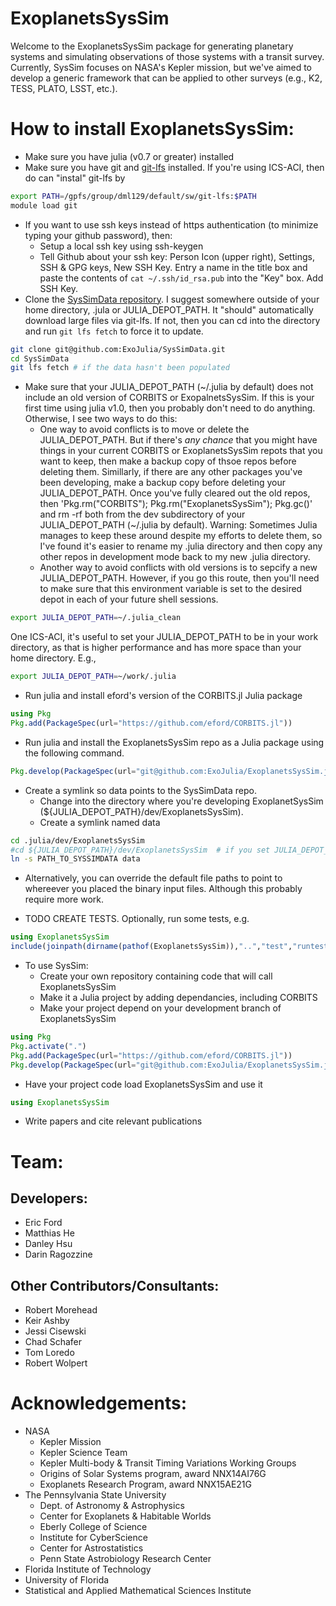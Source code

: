 # ExoplanetsSysSim
Welcome to the ExoplanetsSysSim package for generating planetary systems and simulating observations of those systems with a transit survey.  Currently, SysSim focuses on NASA's Kepler mission, but we've aimed to develop a generic framework that can be applied to other surveys (e.g., K2, TESS, PLATO, LSST, etc.).

# How to install ExoplanetsSysSim:
* Make sure you have julia (v0.7 or greater) installed
* Make sure you have git and [git-lfs](https://git-lfs.github.com/) installed.
If you're using ICS-ACI, then do can "instal" git-lfs by
```sh
export PATH=/gpfs/group/dml129/default/sw/git-lfs:$PATH
module load git
```
* If you want to use ssh keys instead of https authentication (to minimize typing your github password), then:
  * Setup a local ssh key using ssh-keygen
  * Tell Github about your ssh key:  Person Icon (upper right), Settings, SSH & GPG keys, New SSH Key.  Entry a name in the title box and paste the contents of `cat ~/.ssh/id_rsa.pub` into the "Key" box. Add SSH Key.
* Clone the [SysSimData repository](https://github.com/ExoJulia/SysSimData). I suggest somewhere outside of your home directory, .jula  or JULIA_DEPOT_PATH. It "should" automatically download large files via git-lfs.  If not, then you can cd into the directory and run `git lfs fetch` to force it to update.
```sh
git clone git@github.com:ExoJulia/SysSimData.git 
cd SysSimData
git lfs fetch # if the data hasn't been populated
```
* Make sure that your JULIA_DEPOT_PATH (~/.julia by default) does not include an old version of CORBITS or ExopalnetsSysSim.  If this is your first time using julia v1.0, then you probably don't need to do anything.  Otherwise, I see two ways to do this:
   - One way to avoid conflicts is to move or delete the JULIA_DEPOT_PATH.  But if there's _any chance_ that you might have things in your current CORBITS or ExoplanetsSysSim repots that you want to keep, then make a backup copy of thsoe repos before deleting them.  Simillarly, if there are any other packages you've been developing, make a backup copy before deleting your JULIA_DEPOT_PATH.  Once you've fully cleared out the old repos, then 'Pkg.rm("CORBITS"); Pkg.rm("ExoplanetsSysSim"); Pkg.gc()' and rm -rf both from the dev subdirectory of your JULIA_DEPOT_PATH (~/.julia by default).  Warning:  Sometimes Julia manages to keep these around despite my efforts to delete them, so I've found it's easier to rename my .julia directory and then copy any other repos in development mode back to my new .julia directory.
   - Another way to avoid conflicts with old versions is to sepcify a new JULIA_DEPOT_PATH.  However, if you go this route, then you'll need to make sure that this environment variable is set to the desired depot in each of your future shell sessions. 
```sh
export JULIA_DEPOT_PATH=~/.julia_clean
```
One ICS-ACI, it's useful to set your JULIA_DEPOT_PATH to be in your work directory, as that is higher performance and has more space than your home directory.  E.g., 
```sh
export JULIA_DEPOT_PATH=~/work/.julia
```

* Run julia and install eford's version of the CORBITS.jl Julia package
```julia
using Pkg
Pkg.add(PackageSpec(url="https://github.com/eford/CORBITS.jl"))
```
* Run julia and install the ExoplanetsSysSim repo as a Julia package using the following command.
```julia
Pkg.develop(PackageSpec(url="git@github.com:ExoJulia/ExoplanetsSysSim.jl.git"))
```
* Create a symlink so data points to the SysSimData repo. 
   - Change into the directory where you're developing ExoplanetSysSim (${JULIA_DEPOT_PATH}/dev/ExoplanetsSysSim).  
   - Create a symlink named data 
```sh
cd .julia/dev/ExoplanetsSysSim
#cd ${JULIA_DEPOT_PATH}/dev/ExoplanetsSysSim  # if you set JULIA_DEPOT_PATH
ln -s PATH_TO_SYSSIMDATA data
```
   - Alternatively, you can override the default file paths to point to whereever you placed the binary input files.  Although this probably require more work. 

* TODO CREATE TESTS.  Optionally, run some tests, e.g.
```julia
using ExoplanetsSysSim
include(joinpath(dirname(pathof(ExoplanetsSysSim)),"..","test","runtests.jl"))
```
* To use SysSim:
   - Create your own repository containing code that will call ExoplanetsSysSim
   - Make it a Julia project by adding dependancies, including CORBITS
   - Make your project depend on your development branch of ExoplanetsSysSim
```julia
using Pkg
Pkg.activate(".")
Pkg.add(PackageSpec(url="https://github.com/eford/CORBITS.jl"))
Pkg.develop(PackageSpec(url="git@github.com:ExoJulia/ExoplanetsSysSim.jl.git"))
```
   - Have your project code load ExoplanetsSysSim and use it
```julia
using ExoplanetsSysSim
```
* Write papers and cite relevant publications


# Team:
## Developers:
  * Eric Ford
  * Matthias He
  * Danley Hsu
  * Darin Ragozzine
## Other Contributors/Consultants:
  * Robert Morehead
  * Keir Ashby
  * Jessi Cisewski
  * Chad Schafer
  * Tom Loredo
  * Robert Wolpert

# Acknowledgements:
* NASA
  * Kepler Mission
  * Kepler Science Team
  * Kepler Multi-body & Transit Timing Variations Working Groups
  * Origins of Solar Systems program, award NNX14AI76G
  * Exoplanets Research Program, award NNX15AE21G
* The Pennsylvania State University
  * Dept. of Astronomy & Astrophysics
  * Center for Exoplanets & Habitable Worlds
  * Eberly College of Science
  * Institute for CyberScience
  * Center for Astrostatistics
  * Penn State Astrobiology Research Center
* Florida Institute of Technology
* University of Florida
* Statistical and Applied Mathematical Sciences Institute
